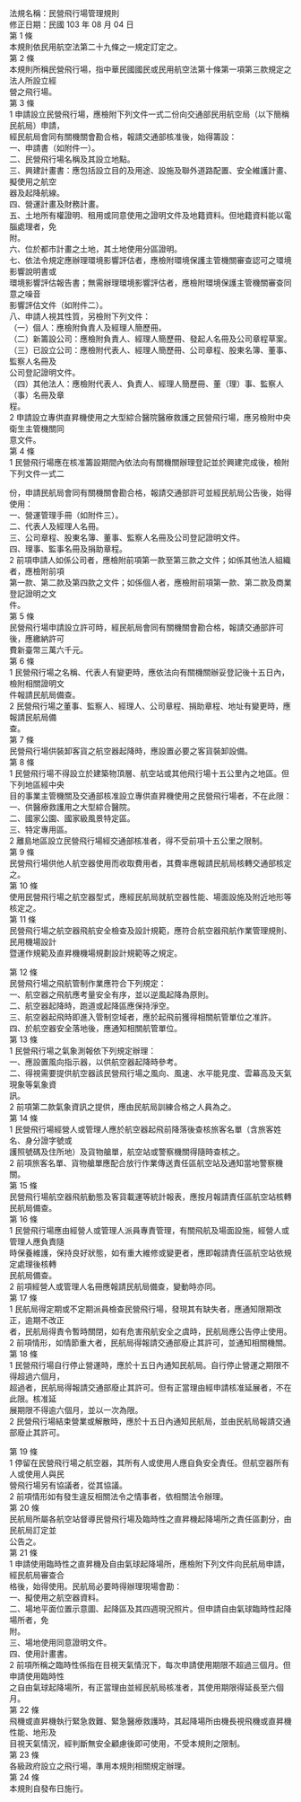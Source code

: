 法規名稱：民營飛行場管理規則  
修正日期：民國 103 年 08 月 04 日  
第 1 條  
本規則依民用航空法第二十九條之一規定訂定之。  
第 2 條  
本規則所稱民營飛行場，指中華民國國民或民用航空法第十條第一項第三款規定之法人所設立經  
營之飛行場。  
第 3 條  
1 申請設立民營飛行場，應檢附下列文件一式二份向交通部民用航空局（以下簡稱民航局）申請，  
經民航局會同有關機關會勘合格，報請交通部核准後，始得籌設：  
一、申請書（如附件一）。  
二、民營飛行場名稱及其設立地點。  
三、興建計畫書：應包括設立目的及用途、設施及聯外道路配置、安全維護計畫、擬使用之航空  
器及起降航線。  
四、營運計畫及財務計畫。  
五、土地所有權證明、租用或同意使用之證明文件及地籍資料。但地籍資料能以電腦處理者，免  
附。  
六、位於都市計畫之土地，其土地使用分區證明。  
七、依法令規定應辦理環境影響評估者，應檢附環境保護主管機關審查認可之環境影響說明書或  
環境影響評估報告書；無需辦理環境影響評估者，應檢附環境保護主管機關審查同意之噪音  
影響評估文件（如附件二）。  
八、申請人視其性質，另檢附下列文件：  
（一）個人：應檢附負責人及經理人簡歷冊。  
（二）新籌設公司：應檢附負責人、經理人簡歷冊、發起人名冊及公司章程草案。  
（三）已設立公司：應檢附代表人、經理人簡歷冊、公司章程、股東名簿、董事、監察人名冊及  
公司登記證明文件。  
（四）其他法人：應檢附代表人、負責人、經理人簡歷冊、董（理）事、監察人（事）名冊及章  
程。  
2 申請設立專供直昇機使用之大型綜合醫院醫療救護之民營飛行場，應另檢附中央衛生主管機關同  
意文件。  
第 4 條  
1 民營飛行場應在核准籌設期間內依法向有關機關辦理登記並於興建完成後，檢附下列文件一式二  


份，申請民航局會同有關機關會勘合格，報請交通部許可並經民航局公告後，始得使用：  
一、營運管理手冊（如附件三）。  
二、代表人及經理人名冊。  
三、公司章程、股東名簿、董事、監察人名冊及公司登記證明文件。  
四、理事、監事名冊及捐助章程。  
2 前項申請人如係公司者，應檢附前項第一款至第三款之文件；如係其他法人組織者，應檢附前項  
第一款、第二款及第四款之文件；如係個人者，應檢附前項第一款、第二款及商業登記證明之文  
件。  
第 5 條  
民營飛行場申請設立許可時，經民航局會同有關機關會勘合格，報請交通部許可後，應繳納許可  
費新臺幣三萬六千元。  
第 6 條  
1 民營飛行場之名稱、代表人有變更時，應依法向有關機關辦妥登記後十五日內，檢附相關證明文  
件報請民航局備查。  
2 民營飛行場之董事、監察人、經理人、公司章程、捐助章程、地址有變更時，應報請民航局備  
查。  
第 7 條  
民營飛行場供裝卸客貨之航空器起降時，應設置必要之客貨裝卸設備。  
第 8 條  
1 民營飛行場不得設立於建築物頂層、航空站或其他飛行場十五公里內之地區。但下列地區經中央  
目的事業主管機關及交通部核准設立專供直昇機使用之民營飛行場者，不在此限：  
一、供醫療救護用之大型綜合醫院。  
二、國家公園、國家級風景特定區。  
三、特定專用區。  
2 離島地區設立民營飛行場經交通部核准者，得不受前項十五公里之限制。  
第 9 條  
民營飛行場供他人航空器使用而收取費用者，其費率應報請民航局核轉交通部核定之。  
第 10 條  
使用民營飛行場之航空器型式，應經民航局就航空器性能、場面設施及附近地形等核定之。  
第 11 條  
民營飛行場之航空器飛航安全檢查及設計規範，應符合航空器飛航作業管理規則、民用機場設計  
暨運作規範及直昇機機場規劃設計規範等之規定。  


第 12 條  
民營飛行場之飛航管制作業應符合下列規定：  
一、航空器之飛航應考量安全有序，並以逆風起降為原則。  
二、航空器起降時，跑道或起降區應保持淨空。  
三、航空器起飛時即進入管制空域者，應於起飛前獲得相關航管單位之准許。  
四、於航空器安全落地後，應通知相關航管單位。  
第 13 條  
1 民營飛行場之氣象測報依下列規定辦理：  
一、應設置風向指示器，以供航空器起降時參考。  
二、得視需要提供航空器該民營飛行場之風向、風速、水平能見度、雲幕高及天氣現象等氣象資  
訊。  
2 前項第二款氣象資訊之提供，應由民航局訓練合格之人員為之。  
第 14 條  
1 民營飛行場經營人或管理人應於航空器起飛前降落後查核旅客名單（含旅客姓名、身分證字號或  
護照號碼及住所地）及貨物艙單，航空站或警察機關得隨時查核之。  
2 前項旅客名單、貨物艙單應配合放行作業傳送責任區航空站及通知當地警察機關。  
第 15 條  
民營飛行場航空器飛航動態及客貨載運等統計報表，應按月報請責任區航空站核轉民航局備查。  
第 16 條  
1 民營飛行場應由經營人或管理人派員專責管理，有關飛航及場面設施，經營人或管理人應負責隨  
時保養維護，保持良好狀態，如有重大維修或變更者，應即報請責任區航空站依規定處理後核轉  
民航局備查。  
2 前項經營人或管理人名冊應報請民航局備查，變動時亦同。  
第 17 條  
1 民航局得定期或不定期派員檢查民營飛行場，發現其有缺失者，應通知限期改正，逾期不改正  
者，民航局得責令暫時關閉，如有危害飛航安全之虞時，民航局應公告停止使用。  
2 前項情形，如情節重大者，民航局得報請交通部廢止其許可，並通知相關機關。  
第 18 條  
1 民營飛行場自行停止營運時，應於十五日內通知民航局。自行停止營運之期限不得超過六個月，  
超過者，民航局得報請交通部廢止其許可。但有正當理由經申請核准延展者，不在此限。核准延  
展期限不得逾六個月，並以一次為限。  
2 民營飛行場結束營業或解散時，應於十五日內通知民航局，並由民航局報請交通部廢止其許可。  


第 19 條  
1 停留在民營飛行場之航空器，其所有人或使用人應自負安全責任。但航空器所有人或使用人與民  
營飛行場另有協議者，從其協議。  
2 前項情形如有發生違反相關法令之情事者，依相關法令辦理。  
第 20 條  
民航局所屬各航空站督導民營飛行場及臨時性之直昇機起降場所之責任區劃分，由民航局訂定並  
公告之。  
第 21 條  
1 申請使用臨時性之直昇機及自由氣球起降場所，應檢附下列文件向民航局申請，經民航局審查合  
格後，始得使用。民航局必要時得辦理現場會勘：  
一、擬使用之航空器資料。  
二、場地平面位置示意圖、起降區及其四週現況照片。但申請自由氣球臨時性起降場所者，免  
附。  
三、場地使用同意證明文件。  
四、使用計畫書。  
2 前項所稱之臨時性係指在目視天氣情況下，每次申請使用期限不超過三個月。但申請使用臨時性  
之自由氣球起降場所，有正當理由並經民航局核准者，其使用期限得延長至六個月。  
第 22 條  
飛機或直昇機執行緊急救難、緊急醫療救護時，其起降場所由機長視飛機或直昇機性能、地形及  
目視天氣情況，經判斷無安全顧慮後即可使用，不受本規則之限制。  
第 23 條  
各級政府設立之飛行場，準用本規則相關規定辦理。  
第 24 條  
本規則自發布日施行。  


